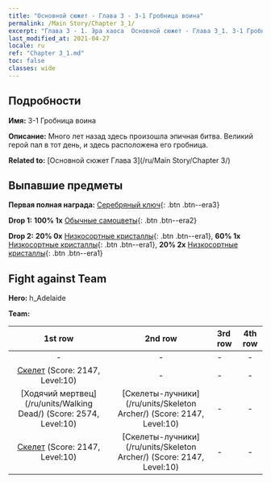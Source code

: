 ```yaml
---
title: "Основной сюжет - Глава 3 - 3-1 Гробница воина"
permalink: /Main Story/Chapter 3_1/
excerpt: "Глава 3 - 1. Эра хаоса  Основной сюжет - Глава 3_1. 3-1 Гробница воина"
last_modified_at: 2021-04-27
locale: ru
ref: "Chapter 3_1.md"
toc: false
classes: wide
---
```


## Подробности

 **Имя:** 3-1 Гробница воина

 **Описание:** Много лет назад здесь произошла эпичная битва. Великий герой пал в тот день, и здесь расположена его гробница.

 **Related to:** [Основной сюжет Глава 3](/ru/Main Story/Chapter 3/)

## Выпавшие предметы

 **Первая полная награда:** [Серебряный ключ](/ItemsRU/con_693/){: .btn .btn--era3}

 **Drop 1:** **100% 1x** [Обычные самоцветы](/ItemsRU/mat_10/){: .btn .btn--era2}

 **Drop 2:** **20% 0x** [Низкосортные кристаллы](/ItemsRU/mat_5/){: .btn .btn--era1}, **60% 1x** [Низкосортные кристаллы](/ItemsRU/mat_5/){: .btn .btn--era1}, **20% 2x** [Низкосортные кристаллы](/ItemsRU/mat_5/){: .btn .btn--era1}


## Fight against Team
 **Hero:** h_Adelaide

 **Team:**


  | 1st row | 2nd row | 3rd row | 4th row |
  |:----:|:----:|:----|:----:|
  | - | - | - | - |
  | [Скелет](/ru/units/Skeleton/) (Score: 2147, Level:10)  | - | - | - |
  | [Ходячий мертвец](/ru/units/Walking Dead/) (Score: 2574, Level:10)  | [Скелеты-лучники](/ru/units/Skeleton Archer/) (Score: 2147, Level:10)  | - | - |
  | [Скелет](/ru/units/Skeleton/) (Score: 2147, Level:10)  | [Скелеты-лучники](/ru/units/Skeleton Archer/) (Score: 2147, Level:10)  | - | - |


